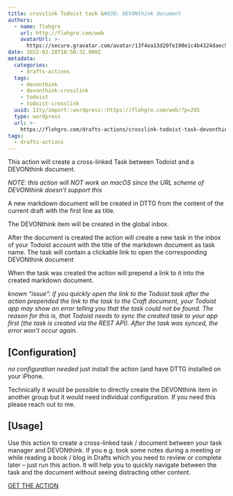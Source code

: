 ```yaml
---
title: crosslink Todoist task &#038; DEVONthink document
authors:
  - name: flohgro
    url: http://flohgro.com/web
    avatarUrl: >-
      https://secure.gravatar.com/avatar/13f4ea13d20fe190e1c4b4324daec918?s=96&d=mm&r=g
date: 2022-02-28T18:50:32.000Z
metadata:
  categories:
    - drafts-actions
  tags:
    - devonthink
    - devonthink-crosslink
    - todoist
    - todoist-crosslink
  uuid: 11ty/import::wordpress::https://flohgro.com/web/?p=295
  type: wordpress
  url: >-
    https://flohgro.com/drafts-actions/crosslink-todoist-task-devonthink-document/
tags:
  - drafts-actions
---
```

This action will create a cross-linked Task between Todoist and a DEVONthink document.

_NOTE: this action will NOT work on macOS since the URL scheme of DEVONthink doesn’t support this_

A new markdown document will be created in DTTG from the content of the current draft with the first line as title.

The DEVONthink item will be created in the global inbox.

After the document is created the action will create a new task in the inbox of your Todoist account with the title of the markdown document as task name. The task will contain a clickable link to open the corresponding DEVONthink document

When the task was created the action will prepend a link to it into the created markdown document.

_known “issue”: if you quickly open the link to the Todoist task after the action prepended the link to the task to the Craft document, your Todoist app may show an error telling you that the task could not be found. The reason for this is, that Todoist needs to sync the created task to your app first (the task is created via the REST API). After the task was synced, the error won’t occur again._

## \[Configuration\]

_no configuration needed_ just install the action (and have DTTG installed on your iPhone.

Technically it would be possible to directly create the DEVONthink item in another group but it would need individual configuration. If you need this please reach out to me.

## \[Usage\]

Use this action to create a cross-linked task / document between your task manager and DEVONthink. If you e.g. took some notes during a meeting or while reading a book / blog in Drafts which you need to review or complete later – just run this action. It will help you to quickly navigate between the task and the document without seeing distracting other content.

[GET THE ACTION](https://directory.getdrafts.com/a/1lu)